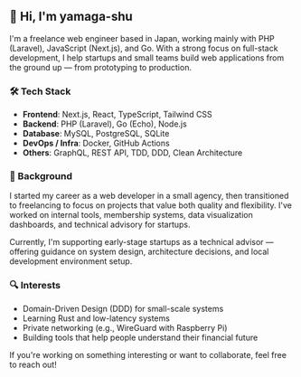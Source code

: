 ## 👋 Hi, I'm yamaga-shu

I'm a freelance web engineer based in Japan, working mainly with PHP (Laravel), JavaScript (Next.js), and Go.
With a strong focus on full-stack development, I help startups and small teams build web applications from the ground up — from prototyping to production.

### 🛠 Tech Stack
- **Frontend**: Next.js, React, TypeScript, Tailwind CSS
- **Backend**: PHP (Laravel), Go (Echo), Node.js
- **Database**: MySQL, PostgreSQL, SQLite
- **DevOps / Infra**: Docker, GitHub Actions
- **Others**: GraphQL, REST API, TDD, DDD, Clean Architecture

### 💼 Background
I started my career as a web developer in a small agency, then transitioned to freelancing to focus on projects that value both quality and flexibility.
I've worked on internal tools, membership systems, data visualization dashboards, and technical advisory for startups.

Currently, I'm supporting early-stage startups as a technical advisor — offering guidance on system design, architecture decisions, and local development environment setup.

### 🔍 Interests
- Domain-Driven Design (DDD) for small-scale systems
- Learning Rust and low-latency systems
- Private networking (e.g., WireGuard with Raspberry Pi)
- Building tools that help people understand their financial future

If you're working on something interesting or want to collaborate, feel free to reach out!
